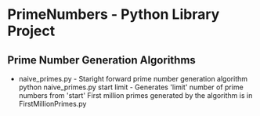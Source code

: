 # PrimeNumbers - Python Library Project
Prime Number Generation Algorithms 
----------------------------------
* naive_primes.py - Staright forward prime number generation algorithm
	python naive_primes.py start limit - Generates 'limit' number of prime numbers from 'start' 
	First million primes generated by the algorithm is in FirstMillionPrimes.py